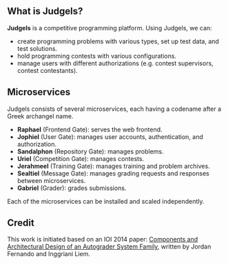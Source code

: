 ## What is Judgels?

**Judgels** is a competitive programming platform. Using Judgels, we can:

- create programming problems with various types, set up test data, and test solutions.
- hold programming contests with various configurations.
- manage users with different authorizations (e.g. contest supervisors, contest contestants).

## Microservices

Judgels consists of several microservices, each having a codename after a Greek archangel name.

- **Raphael** (Frontend Gate): serves the web frontend.
- **Jophiel** (User Gate): manages user accounts, authentication, and authorization.
- **Sandalphon** (Repository Gate): manages problems.
- **Uriel** (Competition Gate): manages contests.
- **Jerahmeel** (Training Gate): manages training and problem archives.
- **Sealtiel** (Message Gate): manages grading requests and responses between microservices.
- **Gabriel** (Grader): grades submissions.

Each of the microservices can be installed and scaled independently.

## Credit

This work is initiated based on an IOI 2014 paper: [Components and Architectural Design
of an Autograder System Family](http://www.ioinformatics.org/oi/pdf/v8_2014_69_80.pdf), written by Jordan Fernando and Inggriani Liem.